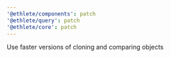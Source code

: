 ```yaml
---
'@ethlete/components': patch
'@ethlete/query': patch
'@ethlete/core': patch
---
```


Use faster versions of cloning and comparing objects
